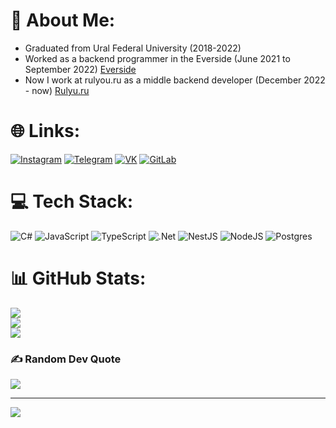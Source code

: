 # 💫 About Me:
- Graduated from Ural Federal University (2018-2022)
- Worked as a backend programmer in the Everside (June 2021 to September 2022) [Everside](https://everside.tech/)
- Now I work at rulyou.ru as a middle backend developer (December 2022 - now) [Rulyu.ru](https://rulyou.ru/)


# 🌐 Links:
[![Instagram](https://img.shields.io/badge/Instagram-E4405F?style=plastic&logo=instagram&logoColor=white)](https://instagram.com/black_fury7)
[![Telegram](https://img.shields.io/badge/Telegram-2CA5E0?style=plastic&logo=telegram&logoColor=white?logo=Telegram&logoColor=white)](https://t.me/BehappyNow07)
[![VK](https://img.shields.io/badge/ВКонтакте-%232E87FB.svg?&style=plastic&logo=vk&logoColor=white)](https://vk.com/behappynow07)
[![GitLab](https://img.shields.io/badge/GitLab-330F63?style=plastic&logo=gitlab&logoColor=white)](https://gitlab.com/Neozetsu)


# 💻 Tech Stack:
![C#](https://img.shields.io/badge/c%23-%23239120.svg?style=plastic&logo=c-sharp&logoColor=white) ![JavaScript](https://img.shields.io/badge/javascript-%23323330.svg?style=plastic&logo=javascript&logoColor=%23F7DF1E) ![TypeScript](https://img.shields.io/badge/typescript-%23007ACC.svg?style=plastic&logo=typescript&logoColor=white) ![.Net](https://img.shields.io/badge/.NET-5C2D91?style=plastic&logo=.net&logoColor=white) ![NestJS](https://img.shields.io/badge/nestjs-%23E0234E.svg?style=plastic&logo=nestjs&logoColor=white) ![NodeJS](https://img.shields.io/badge/node.js-6DA55F?style=plastic&logo=node.js&logoColor=white) ![Postgres](https://img.shields.io/badge/postgres-%23316192.svg?style=plastic&logo=postgresql&logoColor=white)
# 📊 GitHub Stats:
![](https://github-readme-stats.vercel.app/api?username=Neozetsu&theme=merko&hide_border=false&include_all_commits=true&count_private=false)<br/>
![](https://github-readme-streak-stats.herokuapp.com/?user=Neozetsu&theme=merko&hide_border=false)<br/>
![](https://github-readme-stats.vercel.app/api/top-langs/?username=Neozetsu&theme=merko&hide_border=false&include_all_commits=true&count_private=false&layout=compact)

### ✍️ Random Dev Quote
![](https://quotes-github-readme.vercel.app/api?type=horizontal&theme=dark)

---
[![](https://visitcount.itsvg.in/api?id=Egorka0708&icon=2&color=3)](https://visitcount.itsvg.in)
